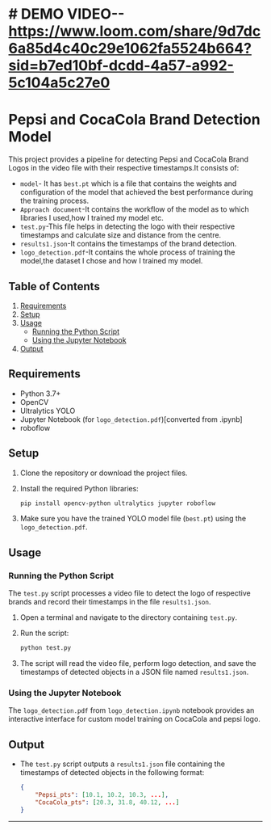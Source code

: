 # # DEMO VIDEO--https://www.loom.com/share/9d7dc6a85d4c40c29e1062fa5524b664?sid=b7ed10bf-dcdd-4a57-a992-5c104a5c27e0


# Pepsi and CocaCola Brand Detection Model 

This project provides a pipeline for detecting Pepsi and CocaCola Brand Logos in the video file with their respective timestamps.It consists of:

- `model`- It has `best.pt` which is a file that contains the weights and configuration of the model that achieved the best performance during the training process.
- `Approach document`-It contains the workflow of the model as to which libraries I used,how I trained my model etc.
- `test.py`-This file helps in detecting the logo with their respective timestamps and calculate size and distance from the centre.
- `results1.json`-It contains the timestamps of the brand detection.
- `logo_detection.pdf`-It contains the whole process of training the model,the dataset I chose and how I trained my model.

## Table of Contents

1. [Requirements](#requirements)
2. [Setup](#setup)
3. [Usage](#usage)
   - [Running the Python Script](#running-the-python-script)
   - [Using the Jupyter Notebook](#using-the-jupyter-notebook)
4. [Output](#output)

## Requirements

- Python 3.7+
- OpenCV
- Ultralytics YOLO
- Jupyter Notebook (for `logo_detection.pdf`)[converted from .ipynb]
- roboflow

## Setup

1. Clone the repository or download the project files.

2. Install the required Python libraries:

    ```bash
    pip install opencv-python ultralytics jupyter roboflow
    ```

3. Make sure you have the trained YOLO model file (`best.pt`) using the `logo_detection.pdf`.

## Usage

### Running the Python Script

The `test.py` script processes a video file to detect the logo of respective brands and record their timestamps in the file `results1.json`.

1. Open a terminal and navigate to the directory containing `test.py`.

2. Run the script:

    ```bash
    python test.py
    ```

3. The script will read the video file, perform logo detection, and save the timestamps of detected objects in a JSON file named `results1.json`.

### Using the Jupyter Notebook

The `logo_detection.pdf` from `logo_detection.ipynb` notebook provides an interactive interface for custom model training on CocaCola and pepsi logo.

## Output

- The `test.py` script outputs a `results1.json` file containing the timestamps of detected objects in the following format:

    ```json
    {
        "Pepsi_pts": [10.1, 10.2, 10.3, ...],
        "CocaCola_pts": [20.3, 31.8, 40.12, ...]
    }
    ```
---

